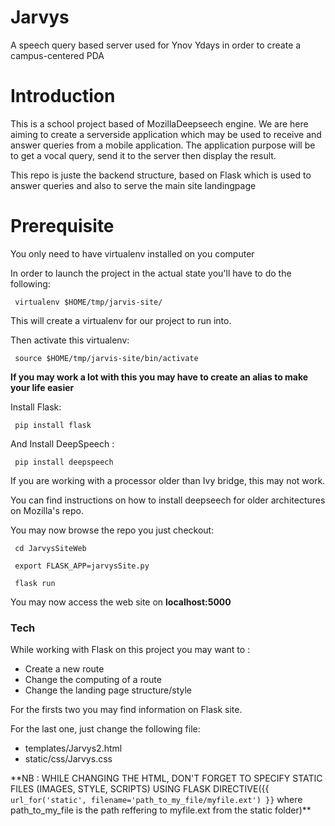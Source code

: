# Jarvys
A speech query based server used for Ynov Ydays in order to create a campus-centered PDA

# Introduction

This is a school project based of MozillaDeepseech engine. We are here aiming to create a serverside application which may be used to receive and answer queries from a mobile application.
The application purpose will be to get a vocal query, send it to the server then display the result.

This repo is juste the backend structure, based on Flask which is used to answer queries and also to serve the main site landingpage


# Prerequisite

You only need to have virtualenv installed on you computer

In order to launch the project in the actual state you'll have to do the following:

<code> virtualenv $HOME/tmp/jarvis-site/</code>

This will create a virtualenv for our project to run into.

Then activate this virtualenv:

<code> source $HOME/tmp/jarvis-site/bin/activate</code>

**If you may work a lot with this you may have to create an alias to make your life easier**

Install Flask:

<code> pip install flask </code>


And Install DeepSpeech :

<code> pip install deepspeech </code>

If you are working with a processor older than Ivy bridge, this may not work. 

You can find instructions on how to install deepseech for older architectures on Mozilla's repo.

You may now browse the repo you just checkout:

<code> cd JarvysSiteWeb</code>

<code>  export FLASK_APP=jarvysSite.py</code>

<code> flask run</code>

You may now access the web site on **localhost:5000**

### Tech
 
 While working with Flask on this project you may want to :
 <ul>
    <li> Create a new route</li>
    <li> Change the computing of a route</li>
    <li> Change the landing page structure/style</li>
 </ul>

For the firsts two you may find information on Flask site.

For the last one, just change the following file:
<ul>
    <li> templates/Jarvys2.html    </li>
    <li> static/css/Jarvys.css</li>
 </ul>
**NB : WHILE CHANGING THE HTML, DON'T FORGET TO SPECIFY STATIC FILES (IMAGES, STYLE, SCRIPTS) USING FLASK DIRECTIVE({{ <code>url_for('static', filename='path_to_my_file/myfile.ext') }}</code> where path_to_my_file is the path reffering to myfile.ext from the static folder)**
